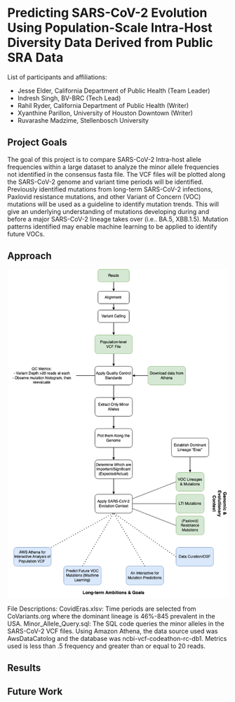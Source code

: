 # Predicting SARS-CoV-2 Evolution Using Population-Scale Intra-Host Diversity Data Derived from Public SRA Data

List of participants and affiliations:
- Jesse Elder, California Department of Public Health (Team Leader)
- Indresh Singh, BV-BRC (Tech Lead)
- Rahil Ryder, California Department of Public Health (Writer)
- Xyanthine Parillon, University of Houston Downtown (Writer)
- Ruvarashe Madzime, Stellenbosch University

## Project Goals
The goal of this project is to compare SARS-CoV-2 Intra-host allele frequencies within a large dataset to analyze the minor allele frequencies not identified in the consensus fasta file. The VCF files will be plotted along the SARS-CoV-2 genome and variant time periods will be identified. Previously identified mutations from long-term SARS-CoV-2 infections, Paxlovid resistance mutations, and other Variant of Concern (VOC) mutations will be used as a guideline to identify mutation trends. This will give an underlying understanding of mutations developing during and before a major SARS-CoV-2 lineage takes over (i.e.. BA.5, XBB.1.5). Mutation patterns identified may enable machine learning to be applied to identify future VOCs. 

## Approach
  ![Workflow](VCFCodeathon.png)

File Descriptions:
CovidEras.xlsv: Time periods are selected from CoVariants.org where the dominant lineage is 46%-845 prevalent in the USA.
Minor_Allele_Query.sql: The SQL code queries the minor alleles in the SARS-CoV-2 VCF files. Using Amazon Athena, the data source used was AwsDataCatolog and the database was ncbi-vcf-codeathon-rc-db1. Metrics used is less than .5 frequency and greater than or equal to 20 reads.

## Results

## Future Work
